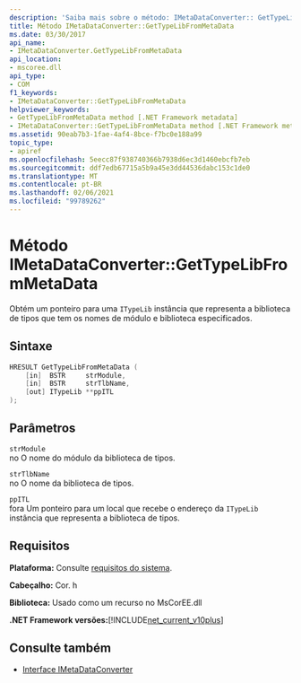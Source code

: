 ```yaml
---
description: 'Saiba mais sobre o método: IMetaDataConverter:: GetTypeLibFromMetaData'
title: Método IMetaDataConverter::GetTypeLibFromMetaData
ms.date: 03/30/2017
api_name:
- IMetaDataConverter.GetTypeLibFromMetaData
api_location:
- mscoree.dll
api_type:
- COM
f1_keywords:
- IMetaDataConverter::GetTypeLibFromMetaData
helpviewer_keywords:
- GetTypeLibFromMetaData method [.NET Framework metadata]
- IMetaDataConverter::GetTypeLibFromMetaData method [.NET Framework metadata]
ms.assetid: 90eab7b3-1fae-4af4-8bce-f7bc0e188a99
topic_type:
- apiref
ms.openlocfilehash: 5eecc87f938740366b7938d6ec3d1460ebcfb7eb
ms.sourcegitcommit: ddf7edb67715a5b9a45e3dd44536dabc153c1de0
ms.translationtype: MT
ms.contentlocale: pt-BR
ms.lasthandoff: 02/06/2021
ms.locfileid: "99789262"
---
```

# <a name="imetadataconvertergettypelibfrommetadata-method"></a>Método IMetaDataConverter::GetTypeLibFromMetaData

Obtém um ponteiro para uma `ITypeLib` instância que representa a biblioteca de tipos que tem os nomes de módulo e biblioteca especificados.  
  
## <a name="syntax"></a>Sintaxe  
  
```cpp  
HRESULT GetTypeLibFromMetaData (  
    [in]  BSTR     strModule,
    [in]  BSTR     strTlbName,
    [out] ITypeLib **ppITL  
);  
```  
  
## <a name="parameters"></a>Parâmetros  

 `strModule`  
 no O nome do módulo da biblioteca de tipos.  
  
 `strTlbName`  
 no O nome da biblioteca de tipos.  
  
 `ppITL`  
 fora Um ponteiro para um local que recebe o endereço da `ITypeLib` instância que representa a biblioteca de tipos.  
  
## <a name="requirements"></a>Requisitos  

 **Plataforma:** Consulte [requisitos do sistema](../../get-started/system-requirements.md).  
  
 **Cabeçalho:** Cor. h  
  
 **Biblioteca:** Usado como um recurso no MsCorEE.dll  
  
 **.NET Framework versões:**[!INCLUDE[net_current_v10plus](../../../../includes/net-current-v10plus-md.md)]  
  
## <a name="see-also"></a>Consulte também

- [Interface IMetaDataConverter](imetadataconverter-interface.md)
